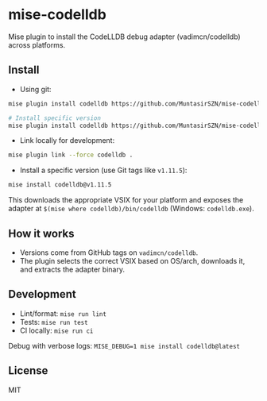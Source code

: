 # mise-codelldb

Mise plugin to install the CodeLLDB debug adapter (vadimcn/codelldb) across platforms.

## Install

- Using git:

```sh
mise plugin install codelldb https://github.com/MuntasirSZN/mise-codelldb

# Install specific version
mise plugin install codelldb https://github.com/MuntasirSZN/mise-codelldb@v1.0.0
```

- Link locally for development:
```sh
mise plugin link --force codelldb .
```

- Install a specific version (use Git tags like `v1.11.5`):
```sh
mise install codelldb@v1.11.5
```

This downloads the appropriate VSIX for your platform and exposes the adapter at `$(mise where codelldb)/bin/codelldb` (Windows: `codelldb.exe`).

## How it works

- Versions come from GitHub tags on `vadimcn/codelldb`.
- The plugin selects the correct VSIX based on OS/arch, downloads it, and extracts the adapter binary.

## Development

- Lint/format: `mise run lint`
- Tests: `mise run test`
- CI locally: `mise run ci`

Debug with verbose logs: `MISE_DEBUG=1 mise install codelldb@latest`

## License

MIT
